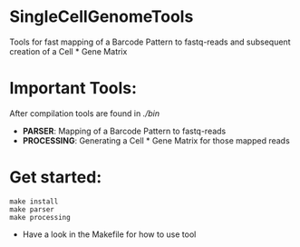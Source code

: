 # SingleCellGenomeTools
Tools for fast mapping of a Barcode Pattern to fastq-reads and subsequent creation of a Cell * Gene Matrix

# Important Tools:
After compilation tools are found in *./bin*

  - **PARSER**: Mapping of a Barcode Pattern to fastq-reads
  - **PROCESSING**: Generating a Cell * Gene Matrix for those mapped reads
  
# Get started:

  `make install`  
  `make parser`  
  `make processing`  
 - Have a look in the Makefile for how to use tool
